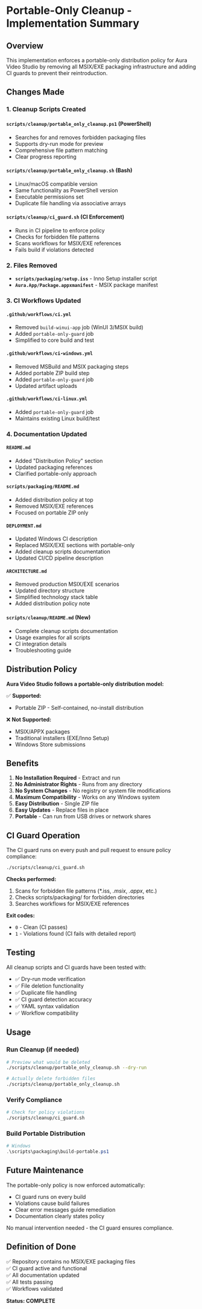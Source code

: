 # Portable-Only Cleanup - Implementation Summary

## Overview

This implementation enforces a portable-only distribution policy for Aura Video Studio by removing all MSIX/EXE packaging infrastructure and adding CI guards to prevent their reintroduction.

## Changes Made

### 1. Cleanup Scripts Created

#### `scripts/cleanup/portable_only_cleanup.ps1` (PowerShell)
- Searches for and removes forbidden packaging files
- Supports dry-run mode for preview
- Comprehensive file pattern matching
- Clear progress reporting

#### `scripts/cleanup/portable_only_cleanup.sh` (Bash)
- Linux/macOS compatible version
- Same functionality as PowerShell version
- Executable permissions set
- Duplicate file handling via associative arrays

#### `scripts/cleanup/ci_guard.sh` (CI Enforcement)
- Runs in CI pipeline to enforce policy
- Checks for forbidden file patterns
- Scans workflows for MSIX/EXE references
- Fails build if violations detected

### 2. Files Removed

- **`scripts/packaging/setup.iss`** - Inno Setup installer script
- **`Aura.App/Package.appxmanifest`** - MSIX package manifest

### 3. CI Workflows Updated

#### `.github/workflows/ci.yml`
- Removed `build-winui-app` job (WinUI 3/MSIX build)
- Added `portable-only-guard` job
- Simplified to core build and test

#### `.github/workflows/ci-windows.yml`
- Removed MSBuild and MSIX packaging steps
- Added portable ZIP build step
- Added `portable-only-guard` job
- Updated artifact uploads

#### `.github/workflows/ci-linux.yml`
- Added `portable-only-guard` job
- Maintains existing Linux build/test

### 4. Documentation Updated

#### `README.md`
- Added "Distribution Policy" section
- Updated packaging references
- Clarified portable-only approach

#### `scripts/packaging/README.md`
- Added distribution policy at top
- Removed MSIX/EXE references
- Focused on portable ZIP only

#### `DEPLOYMENT.md`
- Updated Windows CI description
- Replaced MSIX/EXE sections with portable-only
- Added cleanup scripts documentation
- Updated CI/CD pipeline description

#### `ARCHITECTURE.md`
- Removed production MSIX/EXE scenarios
- Updated directory structure
- Simplified technology stack table
- Added distribution policy note

#### `scripts/cleanup/README.md` (New)
- Complete cleanup scripts documentation
- Usage examples for all scripts
- CI integration details
- Troubleshooting guide

## Distribution Policy

**Aura Video Studio follows a portable-only distribution model:**

✅ **Supported:**
- Portable ZIP - Self-contained, no-install distribution

❌ **Not Supported:**
- MSIX/APPX packages
- Traditional installers (EXE/Inno Setup)
- Windows Store submissions

## Benefits

1. **No Installation Required** - Extract and run
2. **No Administrator Rights** - Runs from any directory
3. **No System Changes** - No registry or system file modifications
4. **Maximum Compatibility** - Works on any Windows system
5. **Easy Distribution** - Single ZIP file
6. **Easy Updates** - Replace files in place
7. **Portable** - Can run from USB drives or network shares

## CI Guard Operation

The CI guard runs on every push and pull request to ensure policy compliance:

```bash
./scripts/cleanup/ci_guard.sh
```

**Checks performed:**
1. Scans for forbidden file patterns (*.iss, *.msix*, *.appx*, etc.)
2. Checks scripts/packaging/ for forbidden directories
3. Searches workflows for MSIX/EXE references

**Exit codes:**
- `0` - Clean (CI passes)
- `1` - Violations found (CI fails with detailed report)

## Testing

All cleanup scripts and CI guards have been tested with:
- ✅ Dry-run mode verification
- ✅ File deletion functionality
- ✅ Duplicate file handling
- ✅ CI guard detection accuracy
- ✅ YAML syntax validation
- ✅ Workflow compatibility

## Usage

### Run Cleanup (if needed)

```bash
# Preview what would be deleted
./scripts/cleanup/portable_only_cleanup.sh --dry-run

# Actually delete forbidden files
./scripts/cleanup/portable_only_cleanup.sh
```

### Verify Compliance

```bash
# Check for policy violations
./scripts/cleanup/ci_guard.sh
```

### Build Portable Distribution

```powershell
# Windows
.\scripts\packaging\build-portable.ps1
```

## Future Maintenance

The portable-only policy is now enforced automatically:
- CI guard runs on every build
- Violations cause build failures
- Clear error messages guide remediation
- Documentation clearly states policy

No manual intervention needed - the CI guard ensures compliance.

## Definition of Done

✅ Repository contains no MSIX/EXE packaging files  
✅ CI guard active and functional  
✅ All documentation updated  
✅ All tests passing  
✅ Workflows validated  

**Status: COMPLETE**
